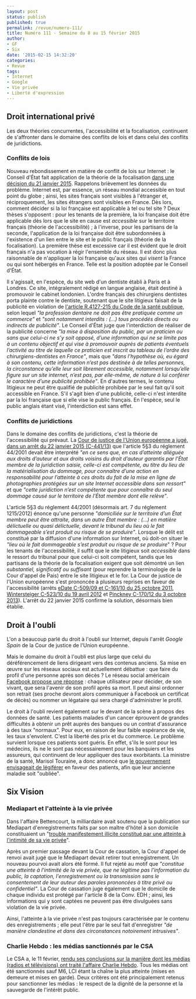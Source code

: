 ```yaml
---
layout: post
status: publish
published: true
permalink: /revue/numero-111/
title: Numéro 111 - Semaine du 8 au 15 février 2015
author:
- GF
- Six
date: '2015-02-15 14:32:20'
categories:
- Revue
tags:
- Internet
- Google
- Vie privée
- Liberté d'expression
---
```


## Droit international privé

Les deux théories concurrentes, l'accessibilité et la focalisation, continuent de s'affronter dans le domaine des conflits de lois et dans celui des conflits de juridictions.

### Conflits de lois

Nouveau rebondissement en matière de conflit de lois sur Internet : le Conseil d'État fait application de la théorie de la focalisation [dans une décision du 21 janvier 2015](http://www.legalis.net/spip.php?page=jurisprudence-decision&id_article=4479). Rappelons brièvement les données du problème. Internet est, par essence, un réseau mondial accessible en tout point du globe ; ainsi, les sites français sont visibles à l'étranger et, réciproquement, les sites étrangers sont visibles en France. Dès lors, comment décider si la loi française est applicable à tel ou tel site ? Deux thèses s'opposent : pour les tenants de la première, la loi française doit être applicable dès lors que le site en cause est _accessible_ sur le territoire français (théorie de l'accessibilité) ; à l'inverse, pour les partisans de la seconde, l'application de la loi française doit être subordonnées à l'existence d'un lien entre le site et le public français (théorie de la focalisation). La première thèse est excessive car il est évident que le droit français n'a pas vocation à régir l'ensemble du réseau. Il est donc plus raisonnable de n'appliquer la loi française qu'aux sites qui _visent_ la France ou qui sont hébergés en France. Telle est la position adoptée par le Conseil d'État.

Il s'agissait, en l'espèce, du site web d'un dentiste établi à Paris et à Londres. Ce site, intégralement rédigé en langue anglaise, était destiné à promouvoir le cabinet londonien. L'ordre français des chirurgiens dentistes porta plainte contre le dentiste, soutenant que le site litigieux faisait de la publicité en violation de [l'article R.4127-215 du Code de la santé publique](http://www.legifrance.gouv.fr/affichCodeArticle.do;jsessionid=875E76E54B68B06400D216C3AA1254E5.tpdila24v_2?idArticle=LEGIARTI000006913015&cidTexte=LEGITEXT000006072665&dateTexte=20090910), selon lequel _"la profession dentaire ne doit pas être pratiquée comme un commerce"_ et _"sont notamment interdits : (...) tous procédés directs ou indirects de publicité"_. Le Conseil d'État juge que l'interdiction de réaliser de la publicité concerne _"la mise à disposition du public, par un praticien ou sans que celui-ci ne s’y soit opposé, d’une information qui ne se limite pas à un contenu objectif et qui vise à promouvoir auprès de patients éventuels l’activité au titre de laquelle ce praticien est inscrit au tableau de l’ordre des chirurgiens-dentistes en France"_, mais que _"dans l’hypothèse où, eu égard à son contenu, cette information n’est pas destinée à de telles personnes, la circonstance qu’elle leur soit librement accessible, notamment lorsqu’elle figure sur un site internet, n’est pas, par elle-même, de nature à lui conférer le caractère d’une publicité prohibée"_. En d'autres termes, le contenu litigieux ne peut être qualifié de publicité prohibée par le seul fait qu'il soit accessible en France. S'il s'agit bien d'une publicité, celle-ci n'est interdite par la loi française que si elle vise le public français. En l'espèce, seul le public anglais étant visé, l'interdiction est sans effet. 

### Conflits de juridictions

Dans le domaine des conflits de juridictions, c'est la théorie de l'accessibilité qui prévaut. La [Cour de justice de l'Union européenne a jugé, dans un arrêt du 22 janvier 2015 (C-441/13)](http://curia.europa.eu/juris/document/document.jsf?text=&docid=161611&pageIndex=0&doclang=fr&mode=lst&dir=&occ=first&part=1&cid=289760) que l'article 5§3 du réglement 44/2001 devait être interprété _"en ce sens que, en cas d’atteinte alléguée aux droits d’auteur et aux droits voisins du droit d’auteur garantis par l’État membre de la juridiction saisie, celle-ci est compétente, au titre du lieu de la matérialisation du dommage, pour connaître d’une action en responsabilité pour l’atteinte à ces droits du fait de la mise en ligne de photographies protégées sur un site Internet accessible dans son ressort"_ et que _"cette juridiction n’est compétente que pour connaître du seul dommage causé sur le territoire de l’État membre dont elle relève"_.

L'article 5§3 du réglement 44/2001 (désormais art. 7 du réglement 1215/2012) énonce qu'une personne _"domiciliée sur le territoire d’un État membre peut être attraite, dans un autre État membre : (...) en matière délictuelle ou quasi délictuelle, devant le tribunal du lieu où le fait dommageable s’est produit ou risque de se produire"_. Lorsque le délit est constitué par la diffusion d'une information sur Internet, où doit-on situer le _"lieu où le fait dommageable s’est produit ou risque de se produire_" ? Pour les tenants de l'accessibilité, il suffit que le site litigieux soit _accessible_ dans le ressort du tribunal pour que celui-ci soit compétent, tandis que les partisans de la théorie de la focalisation exigent que soit démontré un lien _substantiel, significatif ou suffisant_ (pour reprendre la terminologie de la Cour d'appel de Pais) entre le site litigieux et le for. La Cour de justice de l'Union européenne s'est prononcée à plusieurs reprises en faveur de l'accessibilité (arrêts [eDate C-509/09 et C-161/10 du 25 octobre 2011](http://eur-lex.europa.eu/LexUriServ/LexUriServ.do?uri=CELEX:62009CJ0509:fr:HTML), [Wintersteiger C-523/10 du 19 avril 2012](http://eur-lex.europa.eu/LexUriServ/LexUriServ.do?uri=CELEX:62010CJ0523:FR:HTML) et [Pinckney C-170/12 du 3 octobre 2013](http://curia.europa.eu/juris/document/document.jsf?text=&docid=142613&pageIndex=0&doclang=FR&mode=lst&dir=&occ=first&part=1&cid=15236)). L'arrêt du 22 janvier 2015 confirme la solution, désormais bien établie.

## Droit à l'oubli

L'on a beaucoup parlé du droit à l'oubli sur Internet, depuis l'arrêt _Google Spain_ de la Cour de justice de l'Union européenne. 

Mais le domaine du droit à l'oubli est plus large que celui du déréférencement de liens dirigeant vers des contenus anciens. Sa mise en œuvre sur les réseaux sociaux est actuellement débattue : que faire du profil d'une personne après son décès ? Le réseau social américain [Facebook propose une réponse](http://www.numerama.com/magazine/32211-facebook-vous-permet-de-leguer-votre-profil-en-cas-de-mort.html) : chaque utilisateur peur décider, de son vivant, que sera l'avenir de son profil après sa mort. Il peut ainsi ordonner son retrait (ses proche devront alors communiquer à Facebook un certificat de décès) ou nommer un légataire qui sera chargé d'administrer le profil. 

Le droit à l'oubli revient également sur le devant de la scène à propos des données de santé. Les patients malades d'un cancer éprouvent de grandes difficultés à obtenir un prêt auprès des banques ou un contrat d'assurance à des taux "normaux". Pour eux, en raison de leur faible espérance de vie, les taux s'envolent. C'est la liberté des prix et du commerce. Le problème survient lorsque ces patients sont guéris. En effet, s'ils le sont pour les médecins, ils ne le sont pas nécessairement pour les banquiers et les assureurs, qui continuent de leur appliquer des taux exorbitants. La ministre de la santé, Marisol Touraine, a donc annoncé que [le gouvernement envisageait de légiférer](http://www.francesoir.fr/societe-sante/le-gouvernement-souhaite-legiferer-sur-le-droit-loubli-pour-les-anciens-malades) en faveur des patients, afin que leur ancienne maladie soit "oubliée".

## Six Vision

### Mediapart et l'atteinte à la vie privée

Dans l'affaire Bettencourt, la milliardaire avait soutenu que la publication sur Mediapart d'enregistrements faits par son maître d'hôtel à son domicile constituaient un "[trouble manifestement illicite constitué par une atteinte à l'intimité de sa vie privée](http://actu.dalloz-etudiant.fr/a-la-une/article/liberte-dexpression-v-vie-privee-la-vie-privee-doit-rester-privee/h/40aa0ceea333a72000cef1868047b82d.html)".

Après un premier passage devant la Cour de cassation, la Cour d'appel de renvoi avait jugé que le Mediapart devait retirer tout enregistrement. Un nouveau pourvoi avait alors été formé. Il fut rejeté au motif que _"constitue une atteinte à l'intimité de la vie privée, que ne légitime pas l'information du public, la captation, l'enregistrement ou la transmission sans le consentement de leur auteur des paroles prononcées à titre privé ou confidentiel"_. La Cour de cassation juge également que le domicile de chaque individu est protégé par l'article 8 de la Conv. EDH ; ainsi, les informations qui y sont captées ne peuvent pas être divulguées sans violation de la vie privée.

Ainsi, l'atteinte à la vie privée n'est pas toujours caractérisée par le contenu des enregistrements ; elle peut l'être par le seul fait d'enregistrer _"de manière clandestine et dans des circonstances notoirement intrusives"_.

### Charlie Hebdo : les médias sanctionnés par le CSA

Le CSA a, le 11 février, [rendu ses conclusions sur la manière dont les médias (radios et télévisions) ont traité l'affaire Charlie Hebdo](http://www.lefigaro.fr/medias/2015/02/12/20004-20150212ARTFIG00332-charlie-hebdo-le-csa-sanctionne-fermement-les-medias.php). Tous les médias ont été sanctionnés sauf M6, LCI étant la chaîne la plus atteinte (mises en demeure et mises en garde). Deux critères ont été principalement retenus pour sanctionner les médias : le respect de la dignité de la personne et la sauvegarde de l'intérêt public.

















